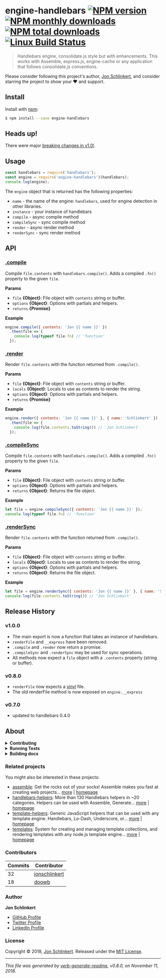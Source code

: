 # engine-handlebars [![NPM version](https://img.shields.io/npm/v/engine-handlebars.svg?style=flat)](https://www.npmjs.com/package/engine-handlebars) [![NPM monthly downloads](https://img.shields.io/npm/dm/engine-handlebars.svg?style=flat)](https://npmjs.org/package/engine-handlebars) [![NPM total downloads](https://img.shields.io/npm/dt/engine-handlebars.svg?style=flat)](https://npmjs.org/package/engine-handlebars) [![Linux Build Status](https://img.shields.io/travis/jonschlinkert/engine-handlebars.svg?style=flat&label=Travis)](https://travis-ci.org/jonschlinkert/engine-handlebars)

> Handlebars engine, consolidate.js style but with enhancements. This works with Assemble, express.js, engine-cache or any application that follows consolidate.js conventions.

Please consider following this project's author, [Jon Schlinkert](https://github.com/jonschlinkert), and consider starring the project to show your :heart: and support.

## Install

Install with [npm](https://www.npmjs.com/):

```sh
$ npm install --save engine-handlebars
```

## Heads up!

There were major [breaking changes in v1.0!](#release-history).

## Usage

```js
const handlebars = require('handlebars');
const engine = require('engine-handlebars')(handlebars);
console.log(engine);
```

The `engine` object that is returned has the following properties:

* `name` - the name of the engine: `handlebars`, used for engine detection in other libraries.
* `instance` - your instance of handlebars
* `compile` - async compile method
* `compileSync` - sync compile method
* `render` -  async render method
* `renderSync` - sync render method

## API

### [.compile](index.js#L49)

Compile `file.contents` with `handlebars.compile()`. Adds a compiled `.fn()` property to the given `file`.

**Params**

* `file` **{Object}**: File object with `contents` string or buffer.
* `options` **{Object}**: Options with partials and helpers.
* `returns` **{Promise}**

**Example**

```js
engine.compile({ contents: 'Jon {{ name }}' })
  .then(file => {
    console.log(typeof file.fn) // 'function'
  });
```

### [.render](index.js#L70)

Render `file.contents` with the function returned from `.compile()`.

**Params**

* `file` **{Object}**: File object with `contents` string or buffer.
* `locals` **{Object}**: Locals to use as contents to render the string.
* `options` **{Object}**: Options with partials and helpers.
* `returns` **{Promise}**

**Example**

```js
engine.render({ contents: 'Jon {{ name }}' }, { name: 'Schlinkert' })
  .then(file => {
    console.log(file.contents.toString()) // 'Jon Schlinkert'
  });
```

### [.compileSync](index.js#L116)

Compile `file.contents` with `handlebars.compile()`. Adds a compiled `.fn()` property to the given `file`.

**Params**

* `file` **{Object}**: File object with `contents` string or buffer.
* `options` **{Object}**: Options with partials and helpers.
* `returns` **{Object}**: Returns the file object.

**Example**

```js
let file = engine.compileSync({ contents: 'Jon {{ name }}' });
console.log(typeof file.fn) // 'function'
```

### [.renderSync](index.js#L146)

Render `file.contents` with the function returned from `.compile()`.

**Params**

* `file` **{Object}**: File object with `contents` string or buffer.
* `locals` **{Object}**: Locals to use as contents to render the string.
* `options` **{Object}**: Options with partials and helpers.
* `returns` **{Object}**: Returns the file object.

**Example**

```js
let file = engine.renderSync({ contents: 'Jon {{ name }}' }, { name: 'Schlinkert' });
console.log(file.contents.toString()) // 'Jon Schlinkert'
```

## Release History

### v1.0.0

* The main export is now a function that takes an instance of handlebars.
* `renderFile` and `__express` have been removed.
* `.compile` and `.render` now return a promise.
* `.compileSync` and `.renderSync` may be used for sync operations.
* All methods now expect a `file` object with a `.contents` property (string or buffer).

### v0.8.0

* `renderFile` now expects a [vinyl](https://github.com/gulpjs/vinyl) file.
* The old renderFile method is now exposed on `engine.__express`

### v0.7.0

* updated to handlebars 0.4.0

## About

<details>
<summary><strong>Contributing</strong></summary>

Pull requests and stars are always welcome. For bugs and feature requests, [please create an issue](../../issues/new).

</details>

<details>
<summary><strong>Running Tests</strong></summary>

Running and reviewing unit tests is a great way to get familiarized with a library and its API. You can install dependencies and run tests with the following command:

```sh
$ npm install && npm test
```

</details>

<details>
<summary><strong>Building docs</strong></summary>

_(This project's readme.md is generated by [verb](https://github.com/verbose/verb-generate-readme), please don't edit the readme directly. Any changes to the readme must be made in the [.verb.md](.verb.md) readme template.)_

To generate the readme, run the following command:

```sh
$ npm install -g verbose/verb#dev verb-generate-readme && verb
```

</details>

### Related projects

You might also be interested in these projects:

* [assemble](https://www.npmjs.com/package/assemble): Get the rocks out of your socks! Assemble makes you fast at creating web projects… [more](https://github.com/assemble/assemble) | [homepage](https://github.com/assemble/assemble "Get the rocks out of your socks! Assemble makes you fast at creating web projects. Assemble is used by thousands of projects for rapid prototyping, creating themes, scaffolds, boilerplates, e-books, UI components, API documentation, blogs, building websit")
* [handlebars-helpers](https://www.npmjs.com/package/handlebars-helpers): More than 130 Handlebars helpers in ~20 categories. Helpers can be used with Assemble, Generate… [more](https://github.com/helpers/handlebars-helpers) | [homepage](https://github.com/helpers/handlebars-helpers "More than 130 Handlebars helpers in ~20 categories. Helpers can be used with Assemble, Generate, Verb, Ghost, gulp-handlebars, grunt-handlebars, consolidate, or any node.js/Handlebars project.")
* [template-helpers](https://www.npmjs.com/package/template-helpers): Generic JavaScript helpers that can be used with any template engine. Handlebars, Lo-Dash, Underscore, or… [more](https://github.com/jonschlinkert/template-helpers) | [homepage](https://github.com/jonschlinkert/template-helpers "Generic JavaScript helpers that can be used with any template engine. Handlebars, Lo-Dash, Underscore, or any engine that supports helper functions.")
* [templates](https://www.npmjs.com/package/templates): System for creating and managing template collections, and rendering templates with any node.js template engine… [more](https://github.com/jonschlinkert/templates) | [homepage](https://github.com/jonschlinkert/templates "System for creating and managing template collections, and rendering templates with any node.js template engine. Can be used as the basis for creating a static site generator or blog framework.")

### Contributors

| **Commits** | **Contributor** |  
| --- | --- |  
| 32 | [jonschlinkert](https://github.com/jonschlinkert) |  
| 18 | [doowb](https://github.com/doowb) |  

### Author

**Jon Schlinkert**

* [GitHub Profile](https://github.com/jonschlinkert)
* [Twitter Profile](https://twitter.com/jonschlinkert)
* [LinkedIn Profile](https://linkedin.com/in/jonschlinkert)

### License

Copyright © 2018, [Jon Schlinkert](https://github.com/jonschlinkert).
Released under the [MIT License](LICENSE).

***

_This file was generated by [verb-generate-readme](https://github.com/verbose/verb-generate-readme), v0.8.0, on November 11, 2018._